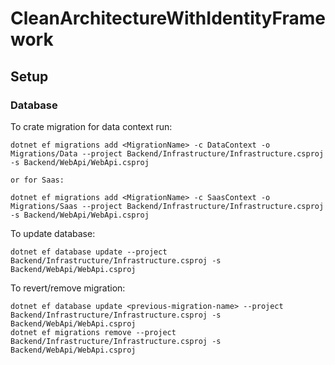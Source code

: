 # CleanArchitectureWithIdentityFramework 

## Setup 

### Database
To crate migration for data context run:

    dotnet ef migrations add <MigrationName> -c DataContext -o Migrations/Data --project Backend/Infrastructure/Infrastructure.csproj -s Backend/WebApi/WebApi.csproj

    or for Saas:

    dotnet ef migrations add <MigrationName> -c SaasContext -o Migrations/Saas --project Backend/Infrastructure/Infrastructure.csproj -s Backend/WebApi/WebApi.csproj

To update database:

    dotnet ef database update --project Backend/Infrastructure/Infrastructure.csproj -s Backend/WebApi/WebApi.csproj

To revert/remove migration:

    dotnet ef database update <previous-migration-name> --project Backend/Infrastructure/Infrastructure.csproj -s Backend/WebApi/WebApi.csproj
    dotnet ef migrations remove --project Backend/Infrastructure/Infrastructure.csproj -s Backend/WebApi/WebApi.csproj
